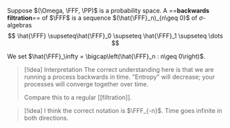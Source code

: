Suppose $(\Omega, \FFF, \PP)$ is a probability space. A ==**backwards filtration**== of $\FFF$ is a sequence $(\hat{\FFF}_n)_{n\geq 0}$ of $\sigma$-algebras
$$
	  \hat{\FFF} \supseteq\hat{\FFF}_0 \supseteq \hat{\FFF}_1 \supseteq \dots
$$

We set $\hat{\FFF}_\infty = \bigcap\left(\hat{\FFF}_n : n\geq 0\right)$.

>[!idea] Interpretation
> The correct understanding here is that we are running a process backwards in time. "Entropy" will decrease; your processes will converge together over time.
> 
> Compare this to a regular [[filtration]].

>[!idea]
>I think the correct notation is $\FFF_{-n}$. Time goes infinite in both directions.